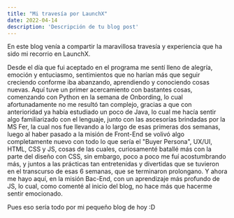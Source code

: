 ```yaml
---
title: "Mi travesía por LaunchX"
date: 2022-04-14
description: 'Descripción de tu blog post'
---
```


En este blog venía a compartir la maravillosa travesía y experiencia que ha sido mi recorrio en LaunchX.

Desde el día que fui aceptado en el programa me sentí lleno de alegría, emoción y entuciasmo, sentimientos que no harían más que seguir creciendo conforme iba abanzando,
aprendiendo y conociendo cosas nuevas. Aquí tuve un primer acercamiento con bastantes cosas, comenzando con Python en la semana de Onbording, lo cual afortunadamente no 
me resultó tan complejo, gracias a que con anterioridad ya había estudiado un poco de Java, lo cual me hacía sentir algo familiarizado con el lenguaje, junto con las 
ascesorías brindadas por la MS Fer, la cual nos fue llevando a lo largo de esas primeras dos semanas, luego al haber pasado a la misión de Front-End se volivó algo 
completamente nuevo con todo lo que sería el "Buyer Persona", UX/UI, HTML, CSS y JS, cosas de las cuales, curiosamenté batallé más con la parte del diseño con CSS, sin 
embargo, poco a poco me fuí acostumbrando más, y juntos a las prácticas tan entretenidas y divertidas que se tuvieron en el transcurso de esas 6 semanas, que se terminaron
prolongano. Y ahora me hayo aquí, en la misión Bac-End, con un aprendizaje más profundo de JS, lo cual, como comenté al inicio del blog, no hace más que hacerme sentir
emocionado.

Pues eso sería todo por mi pequeño blog de hoy :D
